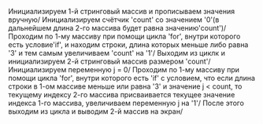Инициализируем 1-й стринговый массив и прописываем значения вручную/
Инициализируем счётчик 'count' со значением '0'(в дальнейшем длина 2-го массива будет равна значению'count')/
Проходим по 1-му массиву при помощи цикла 'for', внутри которого есть условие'if', и находим строки, длина которых меньше либо равна '3' и тем самым увеличиваем 'count' на '1'/
Выходим из циклк и инициализируем 2-й стринговый массив размером 'count'/
Инициализируем переменную j = 0/
Проходим по 1-му массиву при помощи цикла 'for', внутри которого есть 'if' с условием, что если длина строки в 1-ом массиве меньше или равна '3' и значение j < count, то текущему индексу 2-го массива присваивается текущее значение индекса 1-го массива, увеличиваем переменную j на '1'/
После этого выходим из цикла и выводим 2-й массив на экран/
